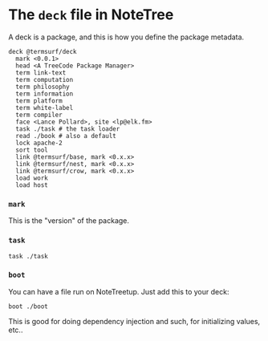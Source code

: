 # The `deck` file in NoteTree

A deck is a package, and this is how you define the package metadata.

```
deck @termsurf/deck
  mark <0.0.1>
  head <A TreeCode Package Manager>
  term link-text
  term computation
  term philosophy
  term information
  term platform
  term white-label
  term compiler
  face <Lance Pollard>, site <lp@elk.fm>
  task ./task # the task loader
  read ./book # also a default
  lock apache-2
  sort tool
  link @termsurf/base, mark <0.x.x>
  link @termsurf/nest, mark <0.x.x>
  link @termsurf/crow, mark <0.x.x>
  load work
  load host
```

### `mark`

This is the "version" of the package.

### `task`

```
task ./task
```

### `boot`

You can have a file run on NoteTreetup. Just add this to your deck:

```
boot ./boot
```

This is good for doing dependency injection and such, for initializing
values, etc..
